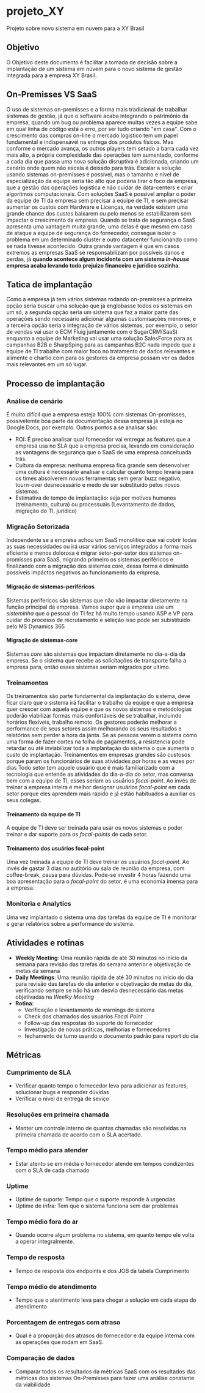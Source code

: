 # projeto_XY
Projeto sobre novo sistema em nuvem para a XY Brasil

## Objetivo
O Objetivo deste documento é facilitar a tomada de decisão sobre  a implantação de um sistema em núvem para o novo sistema de gestão integrada para a empresa XY Brasil.

## On-Premisses VS SaaS
O uso de sistemas on-premisses e a forma mais tradicional de trabalhar sistemas de gestão, já que o software acaba integrando o patrimônio da empresa, quando um bug ou problema aparece muitas vezes a equipe sabe em qual linha de código está o erro, por ser tudo criando "em casa".
Com o crescimento das compras on-line o mercado logistico tem um papel fundamental e indispensável na entrega dos produtos físicos. Mas conforme o mercado avança, os outros players tem setado a barra cada vez mais alto, a própria complexidade das operações tem aumentado, conforme a cada dia que passa uma nova solução disruptiva é adicionada, criando um cenário onde quem não escala é deixado para trás.
Escalar a solução usando sistemas on-premisses é possível, mas o tamanho e nível de especialização da equipe seria tão alto que poderia tirar o foco da empresa, que a gestão das operações logistica e não cuidar de data-centers e criar algoritmos computacionais.
Com soluções SaaS é possível ampliar o poder da equipe de TI da empresa sem precisar a equipe de TI, e sem precisar aumentar os custos com  Hardware e Licenças, na verdade existem uma grande chance dos custos baixarem ou pelo menos se estabilizarem sem impactar o crescimento da empresa.
Quando se trata de segurança o SaaS apresenta uma vantagem muita grande, uma delas é que mesmo em caso de ataque a equipe de segurança do fornecedor, consegue isolar o problema em um determinado cluster e outro datacenter funcionando como se nada tivesse acontecido. Outra grande vantagem é que em casos extremos as empresas SaaS se responsabilizam por possíveis danos e perdas, já __quando acontece algum incidente com um sistema _in-house_ empresa acaba levando todo prejuizo financeiro e jurídico sozinha__.

## Tatica de implantação
Como a empresa já tem vários sistemas rodando on-premisses a primeira opção seria buscar uma solução que já englobasse todos os sistemas em um só, a segunda opção seria um sistema que faz a maior parte das operações sendo necessário adicionar algumas customisações menores, e a terceira opção seria a integração de vários sistemas, por exemplo, o setor de vendas vai usar o  ECM Fluig juntamente com o SugarCRM(SaaS) enquanto a equipe de Marketing vai usar uma solução SalesForce para as campanhas B2B e SharpSping para as campanhas B2C nada impede que a equipe de TI trabalhe com maior foco no tratamento de dados relevantes e alimente o chartio.com para os gestores da empresa possam ver os dados mais relevantes em um só lugar.

## Processo de implantação
### Análise de cenário
É muito difícil que a empresa esteja 100% com sistemas On-promisses, possivelemte boa parte da documentação dessa empresa já esteja no Google Docs, por exemplo. Outros pontos a se analisar são:
* ROI: É preciso analisar qual fornecedor vai entregar as features que a empresa usa no SLA que a empresa precisa, levando em consideração as vantagens de segurança que o SaaS de uma empresa conceituada trás.
* Cultura da empresa: nenhuma empresa fica grande sem desenvolver uma cultura é necessário analisar e calcular quanto tempo levaria para os times absolverem novas ferramentas sem gerar buzz negativo, tourn-over desnecessário e medo de ser substituido pelos novos sistemas.
* Estimativa de tempo de implantação: seja por motivos humanos (treinamento, cultura) ou processuais (Levantamento de dados, migração do TI, jurídico)

### Migração Setorizada
Independente se a empresa achou um SaaS monolitico que vai cobrir todas as suas necessidades ou irá usar vários serviços integrados a forma mais eficiente e menos dolorosa é migrar setor-por-setor dos sistemas on-promisses para SaaS, migrando primeiro os sistemas periféricos e finalizando com a migração dos sistemas core, dessa forma é diminuido possíveis impáctos negativos ao funcionamento da empresa.

#### Migração de sistemas-periféricos
Sistemas perifericos são sistemas que não vão impactar diretamente na função principal da empresa.
Vamos supor que a empresa use um _sisteminha_ que o pessoal do TI fez há muito tempo usando ASP e VP para cuidar do processo de recrutamento e seleção isso pode ser subistituido pelo MS Dynamics 365 

#### Migração de sistemas-core
Sistemas _core_ são sistemas que impactam diretamente no dia-a-dia da empresa.
Se o sistema que recebe as solicitações de transporte falha a empresa para, então esses sistemas seriam migrados por ultimo.

### Treinamentos
Os treinamentos são parte fundamental da implantação do sistema, deve ficar claro que o sistema irá facilitar o trabalho da equipe e que a empresa quer crescer com aquela equipe e que os novos sistemas e metodologias poderão viabilizar formas mais confortáveis de se trabalhar, incluindo horários flexíveis, trabalho remoto.
Os gestores poderão melhorar a performance de seus setores assim melhorando os seus resultados e relatórios sem perder a hora da janta.
Se as pessoas verem o sistema como uma forma de fazer cortes na folha de pagamentos, a resistencia pode retardar ou até inviabilizar toda a implantação do sistema o que aumenta o custo de implantação.
Treinamentos em empresas grandes são custosos porque param os funcionários de suas atividades por horas e as vezes por dias
Todo setor tem aquele usuário que é mais familiarizado com a tecnologia que entende as atividades do dia-a-dia do setor, mas conversa bem com a equipe de TI, esses seriam os usuários _focal-point_.
Ao invés de treinar a empresa inteira é melhor designar usuários _focal-point_ em cada setor porque eles aprendem mais rápido e já estão habituados a auxiliar os seus colegas.

#### Treinamento da equipe de TI
A equipe de TI deve ser treinada para usar os novos sistemas e poder treinar e dar suporte para os _focal-points_ de cada setor.

#### Treinamento dos usuários focal-point
Uma vez treinada a equipe de TI deve treinar os usuários _focal-point_.
Ao invés de gastar 3 dias no autitório ou sala de reunião da empresa, com coffee-break, pausa para dúvidas. Pode-se investir 4 horas fazendo uma boa apresentação para o _focal-point_ do setor, é uma economia imensa para a empresa.

### Monitoria e Analytics
Uma vez implantado o sistema uma das tarefas da equipe de TI é monitorar e gerar relatórios sobre a performance do sistema.

## Atividades e rotinas
* __Weekly Meeting__: Uma reunião rápida de até 30 minutos no inicio da semana para revisão das tarefas do semana anterior e objetivação de metas da semana
* __Daily Meetings__: Uma reunião rápida de até 30 minutos no início do dia para revisão das tarefas do dia anterior e objetivação de metas do dia, verificando sempre se não há um desvio desnecessário das metas objetivadas na _Weelky Meeting_
* __Rotina__:
  * Verificação e levantamento de warnings do sistema
  * Check dos chamados dos usuários _Focal Point_
  * Follow-up das respostas do suporte do fornecedor
  * Investigação de novas práticas, melhorias e fornecedores
  * fechamento de turno usando o documento padrão para report do dia
 
## Métricas
### Cumprimento de SLA
* Verificar quanto tempo o fornecedor leva para adicionar as features, solucionar bugs e responder dúvidas
* Verificar o nível de entrega de seviço

### Resoluções em primeira chamada
* Manter um controle interno de quantas chamadas são resolvidas na primeira chamada de acordo com o SLA acertado.

### Tempo médio para atender
* Estar atento se em média o fornecedor atende em tempos condizentes com o SLA de cada chamado

### Uptime
* Uptime de suporte: Tempo que o suporte responde à urgencias
* Uptime de infra: Tem que o sistema funciona sem dar problemas 

### Tempo médio fora do ar
* Quando ocorre algum problema no sistema, em quanto tempo ele volta a operar integralmente.

### Tempo de resposta
* Tempo de resposta dos endpoints e dos JOB da tabela Cumprimento

### Tempo médio de atendimento
* Tempo que o atentimento leva para chegar a solução em cada etapa do atendimento

### Porcentagem de entregas com atraso
* Qual é a proporção dos atrasos do fornecedor e da equipe interna com as operações que rodam em SaaS.

### Comparação de dados
* Comparar todos os resultados da métricas SaaS com os resultados das métricas dos sistemas On-Premisses para fazer uma análise constante da viabilidade
